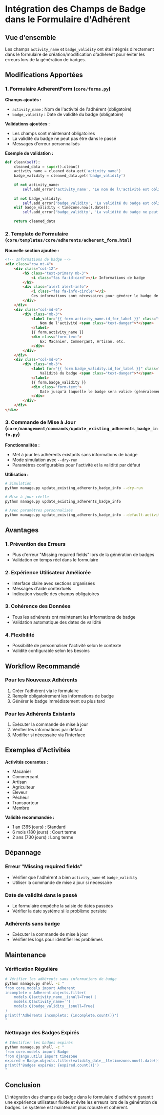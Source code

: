 # Intégration des Champs de Badge dans le Formulaire d'Adhérent

## Vue d'ensemble

Les champs `activity_name` et `badge_validity` ont été intégrés directement dans le formulaire de création/modification d'adhérent pour éviter les erreurs lors de la génération de badges.

## Modifications Apportées

### 1. Formulaire AdherentForm (`core/forms.py`)

**Champs ajoutés :**
- `activity_name` : Nom de l'activité de l'adhérent (obligatoire)
- `badge_validity` : Date de validité du badge (obligatoire)

**Validations ajoutées :**
- Les champs sont maintenant obligatoires
- La validité du badge ne peut pas être dans le passé
- Messages d'erreur personnalisés

**Exemple de validation :**
```python
def clean(self):
    cleaned_data = super().clean()
    activity_name = cleaned_data.get('activity_name')
    badge_validity = cleaned_data.get('badge_validity')
    
    if not activity_name:
        self.add_error('activity_name', 'Le nom de l\'activité est obligatoire.')
    
    if not badge_validity:
        self.add_error('badge_validity', 'La validité du badge est obligatoire.')
    elif badge_validity < timezone.now().date():
        self.add_error('badge_validity', 'La validité du badge ne peut pas être dans le passé.')
    
    return cleaned_data
```

### 2. Template de Formulaire (`core/templates/core/adherents/adherent_form.html`)

**Nouvelle section ajoutée :**
```html
<!-- Informations de badge -->
<div class="row mt-4">
    <div class="col-12">
        <h5 class="text-primary mb-3">
            <i class="fas fa-id-card"></i> Informations de badge
        </h5>
        <div class="alert alert-info">
            <i class="fas fa-info-circle"></i>
            Ces informations sont nécessaires pour générer le badge de l'adhérent.
        </div>
    </div>
    <div class="col-md-6">
        <div class="mb-3">
            <label for="{{ form.activity_name.id_for_label }}" class="form-label">
                Nom de l'activité <span class="text-danger">*</span>
            </label>
            {{ form.activity_name }}
            <div class="form-text">
                Ex: Macanier, Commerçant, Artisan, etc.
            </div>
        </div>
    </div>
    <div class="col-md-6">
        <div class="mb-3">
            <label for="{{ form.badge_validity.id_for_label }}" class="form-label">
                Validité du badge <span class="text-danger">*</span>
            </label>
            {{ form.badge_validity }}
            <div class="form-text">
                Date jusqu'à laquelle le badge sera valide (généralement 1 an)
            </div>
        </div>
    </div>
</div>
```

### 3. Commande de Mise à Jour (`core/management/commands/update_existing_adherents_badge_info.py`)

**Fonctionnalités :**
- Met à jour les adhérents existants sans informations de badge
- Mode simulation avec `--dry-run`
- Paramètres configurables pour l'activité et la validité par défaut

**Utilisation :**
```bash
# Simulation
python manage.py update_existing_adherents_badge_info --dry-run

# Mise à jour réelle
python manage.py update_existing_adherents_badge_info

# Avec paramètres personnalisés
python manage.py update_existing_adherents_badge_info --default-activity "Commerçant" --validity-days 730
```

## Avantages

### 1. Prévention des Erreurs
- Plus d'erreur "Missing required fields" lors de la génération de badges
- Validation en temps réel dans le formulaire

### 2. Expérience Utilisateur Améliorée
- Interface claire avec sections organisées
- Messages d'aide contextuels
- Indication visuelle des champs obligatoires

### 3. Cohérence des Données
- Tous les adhérents ont maintenant les informations de badge
- Validation automatique des dates de validité

### 4. Flexibilité
- Possibilité de personnaliser l'activité selon le contexte
- Validité configurable selon les besoins

## Workflow Recommandé

### Pour les Nouveaux Adhérents
1. Créer l'adhérent via le formulaire
2. Remplir obligatoirement les informations de badge
3. Générer le badge immédiatement ou plus tard

### Pour les Adhérents Existants
1. Exécuter la commande de mise à jour
2. Vérifier les informations par défaut
3. Modifier si nécessaire via l'interface

## Exemples d'Activités

**Activités courantes :**
- Macanier
- Commerçant
- Artisan
- Agriculteur
- Éleveur
- Pêcheur
- Transporteur
- Membre

**Validité recommandée :**
- 1 an (365 jours) : Standard
- 6 mois (180 jours) : Court terme
- 2 ans (730 jours) : Long terme

## Dépannage

### Erreur "Missing required fields"
- Vérifier que l'adhérent a bien `activity_name` et `badge_validity`
- Utiliser la commande de mise à jour si nécessaire

### Date de validité dans le passé
- Le formulaire empêche la saisie de dates passées
- Vérifier la date système si le problème persiste

### Adhérents sans badge
- Exécuter la commande de mise à jour
- Vérifier les logs pour identifier les problèmes

## Maintenance

### Vérification Régulière
```bash
# Vérifier les adhérents sans informations de badge
python manage.py shell -c "
from core.models import Adherent
incomplete = Adherent.objects.filter(
    models.Q(activity_name__isnull=True) | 
    models.Q(activity_name='') |
    models.Q(badge_validity__isnull=True)
)
print(f'Adhérents incomplets: {incomplete.count()}')
"
```

### Nettoyage des Badges Expirés
```bash
# Identifier les badges expirés
python manage.py shell -c "
from core.models import Badge
from django.utils import timezone
expired = Badge.objects.filter(validity_date__lt=timezone.now().date())
print(f'Badges expirés: {expired.count()}')
"
```

## Conclusion

L'intégration des champs de badge dans le formulaire d'adhérent garantit une expérience utilisateur fluide et évite les erreurs lors de la génération de badges. Le système est maintenant plus robuste et cohérent. 